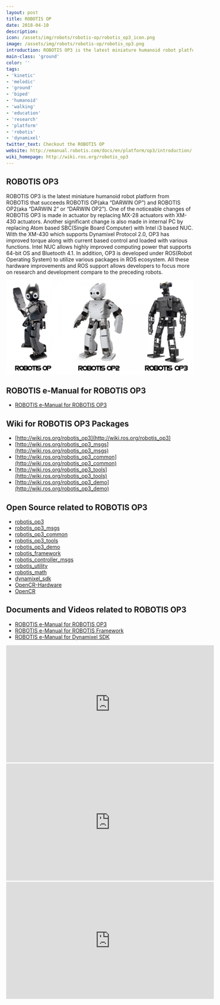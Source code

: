 ```yaml
---
layout: post
title: ROBOTIS OP
date: 2018-04-10
description:
icon: /assets/img/robots/robotis-op/robotis_op3_icon.png
image: /assets/img/robots/robotis-op/robotis_op3.png
introduction: ROBOTIS OP3 is the latest miniature humanoid robot platform from ROBOTIS that succeeds ROBOTIS OP(aka “DARWIN OP”) and ROBOTIS OP2(aka “DARWIN 2” or “DARWIN OP2”).
main-class: 'ground'
color: ''
tags:
- 'kinetic'
- 'melodic'
- 'ground'
- 'biped'
- 'humanoid'
- 'walking'
- 'education'
- 'research'
- 'platform'
- 'robotis'
- 'dynamixel'
twitter_text: Checkout the ROBOTIS OP
website: http://emanual.robotis.com/docs/en/platform/op3/introduction/
wiki_homepage: http://wiki.ros.org/robotis_op3
---
```


## ROBOTIS OP3
ROBOTIS OP3 is the latest miniature humanoid robot platform from ROBOTIS that succeeds ROBOTIS OP(aka “DARWIN OP”) and ROBOTIS OP2(aka “DARWIN 2” or “DARWIN OP2”). One of the noticeable changes of ROBOTIS OP3 is made in actuator by replacing MX-28 actuators with XM-430 actuators. Another significant change is also made in internal PC by replacing Atom based SBC(Single Board Computer) with Intel i3 based NUC. With the XM-430 which supports Dynamixel Protocol 2.0, OP3 has improved torque along with current based control and loaded with various functions. Intel NUC allows highly improved computing power that supports 64-bit OS and Bluetooth 4.1. In addition, OP3 is developed under ROS(Robot Operating System) to utilize various packages in ROS ecosystem. All these hardware improvements and ROS support allows developers to focus more on research and development compare to the preceding robots.

![ROBOTIS OP Series](/assets/img/robots/robotis-op/robotis_op3_series.png)

## ROBOTIS e-Manual for ROBOTIS OP3
- [ROBOTIS e-Manual for ROBOTIS OP3](http://emanual.robotis.com/docs/en/platform/op3/introduction/)

## Wiki for ROBOTIS OP3 Packages
- [http://wiki.ros.org/robotis_op3](http://wiki.ros.org/robotis_op3) 
- [http://wiki.ros.org/robotis_op3_msgs](http://wiki.ros.org/robotis_op3_msgs)
- [http://wiki.ros.org/robotis_op3_common](http://wiki.ros.org/robotis_op3_common)
- [http://wiki.ros.org/robotis_op3_tools](http://wiki.ros.org/robotis_op3_tools)
- [http://wiki.ros.org/robotis_op3_demo](http://wiki.ros.org/robotis_op3_demo)

## Open Source related to ROBOTIS OP3
- [robotis_op3](https://github.com/ROBOTIS-GIT/ROBOTIS-OP3)
- [robotis_op3_msgs](https://github.com/ROBOTIS-GIT/ROBOTIS-OP3-msgs)
- [robotis_op3_common](https://github.com/ROBOTIS-GIT/ROBOTIS-OP3-Common)
- [robotis_op3_tools](https://github.com/ROBOTIS-GIT/ROBOTIS-OP3-Tools)
- [robotis_op3_demo](https://github.com/ROBOTIS-GIT/ROBOTIS-OP3-Demo)
- [robotis_framework](https://github.com/ROBOTIS-GIT/ROBOTIS-Framework)
- [robotis_controller_msgs](https://github.com/ROBOTIS-GIT/ROBOTIS-Framework-msgs)
- [robotis_utility](https://github.com/ROBOTIS-GIT/ROBOTIS-Utility)
- [robotis_math](https://github.com/ROBOTIS-GIT/ROBOTIS-Math)
- [dynamixel_sdk](https://github.com/ROBOTIS-GIT/DynamixelSDK)
- [OpenCR-Hardware](https://github.com/ROBOTIS-GIT/OpenCR-Hardware)
- [OpenCR](https://github.com/ROBOTIS-GIT/OpenCR)

## Documents and Videos related to ROBOTIS OP3
- [ROBOTIS e-Manual for ROBOTIS OP3](http://emanual.robotis.com/docs/en/platform/op3/introduction/)
- [ROBOTIS e-Manual for ROBOTIS Framework](http://emanual.robotis.com/docs/en/software/robotis_framework_packages/)
- [ROBOTIS e-Manual for Dynamixel SDK](http://emanual.robotis.com/docs/en/software/dynamixel/dynamixel_sdk/overview/)

<iframe width="560" height="315" src="https://www.youtube-nocookie.com/embed/HqZa0LVjk2Y" frameborder="0" allowfullscreen></iframe>
<br>
<iframe width="560" height="315" src="https://www.youtube-nocookie.com/embed/vIGx3hVRono" frameborder="0" allowfullscreen></iframe>
<br>
<iframe width="560" height="315" src="https://www.youtube-nocookie.com/embed/wNLuZNLBegw" frameborder="0" allowfullscreen></iframe>